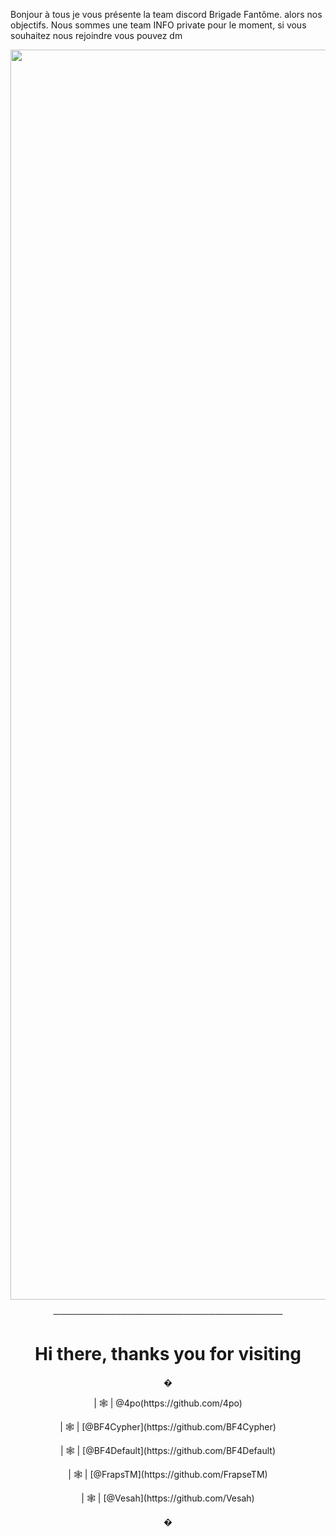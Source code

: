Bonjour à tous je vous présente la team discord Brigade Fantôme.
alors nos objectifs.
Nous sommes une team INFO private pour le moment, si vous souhaitez nous rejoindre vous pouvez dm

<p align="center"><img src="https://i.imgur.com/LAajnm0.gif" width="2000"> 

<p align="center">
─────────────────────────────────────

<h1 align="center">Hi there, thanks you for visiting</h1>
<p align="center">
�
<p align="center">
| 🕸 | @4po(https://github.com/4po)
<p align="center">
| 🕸 | [@BF4Cypher](https://github.com/BF4Cypher)
<p align="center">
| 🕸 | [@BF4Default](https://github.com/BF4Default)
<p align="center">
| 🕸 | [@FrapsTM](https://github.com/FrapseTM)
<p align="center">
| 🕸 | [@Vesah](https://github.com/Vesah)
<p align="center">
�


